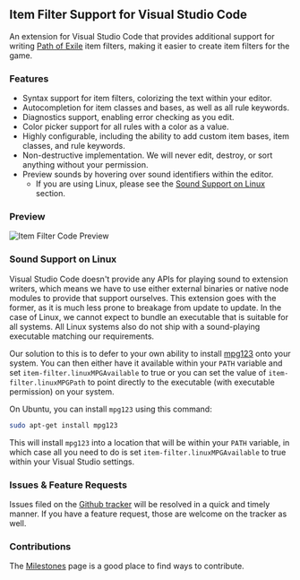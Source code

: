 ## Item Filter Support for Visual Studio Code

An extension for Visual Studio Code that provides additional support for writing [Path of Exile](https://www.pathofexile.com/) item filters, making it easier to create item filters for the game.

### Features

- Syntax support for item filters, colorizing the text within your editor.
- Autocompletion for item classes and bases, as well as all rule keywords.
- Diagnostics support, enabling error checking as you edit.
- Color picker support for all rules with a color as a value.
- Highly configurable, including the ability to add custom item bases, item classes, and rule keywords.
- Non-destructive implementation. We will never edit, destroy, or sort anything without your permission.
- Preview sounds by hovering over sound identifiers within the editor.
  + If you are using Linux, please see the [Sound Support on Linux](#sound-support-on-linux) section.

### Preview

![Item Filter Code Preview](https://raw.githubusercontent.com/glencfl/item-filter-code/master/media/preview.png)

### Sound Support on Linux

Visual Studio Code doesn't provide any APIs for playing sound to extension writers, which means we have to use either external binaries or native node modules to provide that support ourselves. This extension goes with the former, as it is much less prone to breakage from update to update. In the case of Linux, we cannot expect to bundle an executable that is suitable for all systems. All Linux systems also do not ship with a sound-playing executable matching our requirements.

Our solution to this is to defer to your own ability to install [mpg123](https://www.mpg123.de/) onto your system. You can then either have it available within your `PATH` variable and set `item-filter.linuxMPGAvailable` to true or you can set the value of `item-filter.linuxMPGPath` to point directly to the executable (with executable permission) on your system.

On Ubuntu, you can install `mpg123` using this command:
```bash
sudo apt-get install mpg123
```
This will install `mpg123` into a location that will be within your `PATH` variable, in which case all you need to do is set `item-filter.linuxMPGAvailable` to true within your Visual Studio settings.

### Issues & Feature Requests

Issues filed on the [Github tracker](https://github.com/GlenCFL/item-filter-code/issues) will be resolved in a quick and timely manner. If you have a feature request, those are welcome on the tracker as well.

### Contributions

The [Milestones](https://github.com/GlenCFL/item-filter-code/milestones) page is a good place to find ways to contribute.
